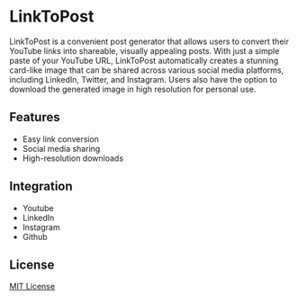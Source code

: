 # LinkToPost

LinkToPost is a convenient post generator that allows users to convert their YouTube links into shareable, visually appealing posts. With just a simple paste of your YouTube URL, LinkToPost automatically creates a stunning card-like image that can be shared across various social media platforms, including LinkedIn, Twitter, and Instagram. Users also have the option to download the generated image in high resolution for personal use.

## Features

- Easy link conversion
- Social media sharing
- High-resolution downloads

## Integration

- Youtube
- LinkedIn
- Instagram
- Github

## License

[MIT License](LICENSE)
